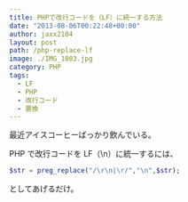 ```yaml
---
title: PHPで改行コードを（LF）に統一する方法
date: "2013-08-06T00:22:48+00:00"
author: jaxx2104
layout: post
path: /php-replace-lf
image: ./IMG_1003.jpg
category: PHP
tags:
  - LF
  - PHP
  - 改行コード
  - 置換
---
```


最近アイスコーヒーばっかり飲んでいる。

PHP で改行コードを LF（\n）に統一するには、

```php
$str = preg_replace("/\r\n|\r/","\n",$str);
```

としてあげるだけ。
